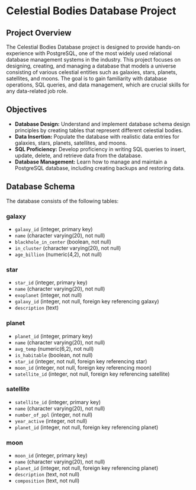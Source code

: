 # Celestial Bodies Database Project

## Project Overview
The Celestial Bodies Database project is designed to provide hands-on experience with PostgreSQL, one of the most widely used relational database management systems in the industry. This project focuses on designing, creating, and managing a database that models a universe consisting of various celestial entities such as galaxies, stars, planets, satellites, and moons. The goal is to gain familiarity with database operations, SQL queries, and data management, which are crucial skills for any data-related job role.

## Objectives
- **Database Design:** Understand and implement database schema design principles by creating tables that represent different celestial bodies.
- **Data Insertion:** Populate the database with realistic data entries for galaxies, stars, planets, satellites, and moons.
- **SQL Proficiency:** Develop proficiency in writing SQL queries to insert, update, delete, and retrieve data from the database.
- **Database Management:** Learn how to manage and maintain a PostgreSQL database, including creating backups and restoring data.

## Database Schema
The database consists of the following tables:

### galaxy
- `galaxy_id` (integer, primary key)
- `name` (character varying(20), not null)
- `blackhole_in_center` (boolean, not null)
- `in_cluster` (character varying(20), not null)
- `age_billion` (numeric(4,2), not null)

### star
- `star_id` (integer, primary key)
- `name` (character varying(20), not null)
- `exoplanet` (integer, not null)
- `galaxy_id` (integer, not null, foreign key referencing galaxy)
- `description` (text)

### planet
- `planet_id` (integer, primary key)
- `name` (character varying(20), not null)
- `avg_temp` (numeric(6,2), not null)
- `is_habitable` (boolean, not null)
- `star_id` (integer, not null, foreign key referencing star)
- `moon_id` (integer, not null, foreign key referencing moon)
- `satellite_id` (integer, not null, foreign key referencing satellite)

### satellite
- `satellite_id` (integer, primary key)
- `name` (character varying(20), not null)
- `number_of_ppl` (integer, not null)
- `year_active` (integer, not null)
- `planet_id` (integer, not null, foreign key referencing planet)

### moon
- `moon_id` (integer, primary key)
- `name` (character varying(20), not null)
- `planet_id` (integer, not null, foreign key referencing planet)
- `description` (text, not null)
- `composition` (text, not null)
